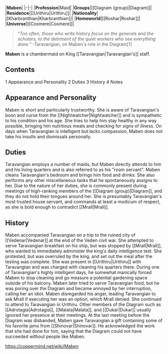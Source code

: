 |**Maben**|
|-|-|
|**Profession**|Maid|
|**Groups**|[[Diagram (group)\|Diagram]]|
|**Residence**|[[Urithiru\|Urithiru]]|
|**Nationality**|[[Kharbranthian\|Kharbranthian]]|
|**Homeworld**|[[Roshar\|Roshar]]|
|**Universe**|[[Cosmere\|Cosmere]]|

>“*Too often, those who write history focus on the generals and the scholars, to the detriment of the quiet workers who see everything done.*”
\-Taravangian, on Maben's role in the Diagram[1]


**Maben** is a chambermaid on King [[Taravangian\|Taravangian's]] staff.

## Contents

1 Appearance and Personality
2 Duties
3 History
4 Notes


## Appearance and Personality
Maben is short and particularly trustworthy. She is aware of Taravangian's boon and curse from the [[Nightwatcher\|Nightwatcher]] and is sympathetic to his condition and his age. She tries to help him stay healthy in any way possible, bringing him nutritious meals and checking for signs of illness. On days when Taravangian is intelligent but lacks compassion, Maben does not take his insults and dismissals personally.

## Duties
Taravangian employs a number of maids, but Maben directly attends to him and his living quarters and is also referred to as his "room servant". Maben cleans Taravangian's bedroom and brings him food and drinks. She also performs any other miscellaneous tasks that he spontaneously assigns to her. Due to the nature of her duties, she is commonly present during meetings of high-ranking members of the [[Diagram (group)\|Diagram]], and they do not hold their tongues around her. She is presumably Taravangian's most trusted house servant, and commands at least a modicum of respect, as she is bold enough to contradict [[Mrall\|Mrall]].

## History
Maben accompanied Taravangian on a trip to the ruined city of [[Vedenar\|Vedenar]] at the end of the Veden civil war. She attempted to serve Taravangian breakfast on his ship, but was stopped by [[Mrall\|Mrall]], who wanted to immediately administer the king's daily intelligence test. She protested, but was overruled by the king, and set out the meal after the testing was complete.
She was present in [[Urithiru\|Urithiru]] with Taravangian and was charged with cleaning his quarters there. During one of Taravangian's highly intelligent days, he somewhat manically forced Maben to stop cleaning and go measure a potential gardening space outside of his balcony. Maben later tried to serve Taravangian food, but he was poring over the Diagram and became annoyed by her interruption, calling her an idiot. Maben disregarded his anger, leading Taravangian to ask Mrall if executing her was an option, which Mrall denied.
She continued to attend to Taravangian in Urithiru. Other members of the Diagram such as [[Adrotagia\|Adrotagia]], [[Malata\|Malata]], and [[Dukar\|Dukar]] usually ignored her presence at their meetings.
At the last meeting before the Diagram was disbanded, Maben gave Taravangian a gift containing some of his favorite jams from [[Shinovar\|Shinovar]]. He acknowledged the work that she had done for him, saying that the Diagram could not have succeeded without people like Maben.



https://coppermind.net/wiki/Maben